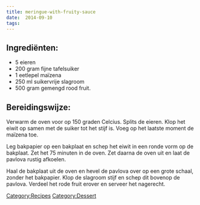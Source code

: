 ```yaml
---
title: meringue-with-fruity-sauce
date:  2014-09-10
tags:
---
```

Ingrediënten:
-------------

-   5 eieren
-   200 gram fijne tafelsuiker
-   1 eetlepel maïzena
-   250 ml suikervrije slagroom
-   500 gram gemengd rood fruit.

Bereidingswijze:
----------------

Verwarm de oven voor op 150 graden Celcius. Splits de eieren. Klop het
eiwit op samen met de suiker tot het stijf is. Voeg op het laatste
moment de maïzena toe.

Leg bakpapier op een bakplaat en schep het eiwit in een ronde vorm op de
bakplaat. Zet het 75 minuten in de oven. Zet daarna de oven uit en laat
de pavlova rustig afkoelen.

Haal de bakplaat uit de oven en hevel de pavlova over op een grote
schaal, zonder het bakpapier. Klop de slagroom stijf en schep dit
bovenop de pavlova. Verdeel het rode fruit erover en serveer het
nagerecht.

<Category:Recipes> <Category:Dessert>

